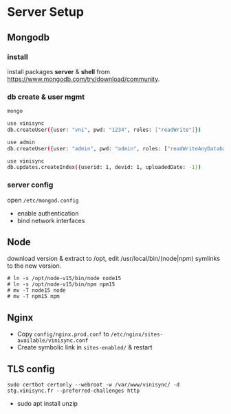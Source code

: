 # Server Setup

## Mongodb

### install

install packages **server** & **shell** from https://www.mongodb.com/try/download/community.

### db create & user mgmt
````bash
mongo

use vinisync
db.createUser({user: "vni", pwd: "1234", roles: ["readWrite"]})

use admin
db.createUser({user: "admin", pwd: "admin", roles: ["readWriteAnyDatabase", "userAdminAnyDatabase", "dbAdminAnyDatabase"]})

use vinisync
db.updates.createIndex({userid: 1, devid: 1, uploadedDate: -1})
````

### server config
open `/etc/mongod.config`
- enable authentication
- bind network interfaces


## Node
download version & extract to /opt, edit /usr/local/bin/(node|npm) symlinks to the new version.
````
# ln -s /opt/node-v15/bin/node node15
# ln -s /opt/node-v15/bin/npm npm15
# mv -T node15 node
# mv -T npm15 npm
````

## Nginx
- Copy `config/nginx.prod.conf` to `/etc/nginx/sites-available/vinisync.conf`
- Create symbolic link in `sites-enabled/` & restart

## TLS config
`sudo certbot certonly --webroot -w /var/www/vinisync/ -d stg.vinisync.fr --preferred-challenges http`

+ sudo apt install unzip
